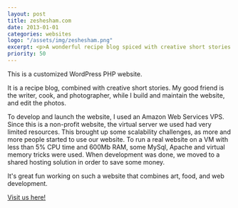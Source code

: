 ```yaml
---
layout: post
title: zeshesham.com
date: 2013-01-01
categories: websites
logo: "/assets/img/zeshesham.png"
excerpt: <p>A wonderful recipe blog spiced with creative short stories. My good friend is the writer, cook, and photographer.</p>
priority: 50
---
```

This is a customized WordPress PHP website.

It is a recipe blog, combined with creative short stories. My good friend is the writer, cook, and photographer, while I build and maintain the website, and edit the photos.

To develop and launch the website, I used an Amazon Web Services VPS. Since this is a non-profit website, the virtual server we used had very limited resources. This brought up some scalability challenges, as more and more people started to use our website. To run a real website on a VM with less than 5% CPU time and 600Mb RAM, some MySql, Apache and virtual memory tricks were used. When development was done, we moved to a shared hosting solution in order to save some money.

It's great fun working on such a website that combines art, food, and web development.

[Visit us here!](http://www.zeshesham.com)
